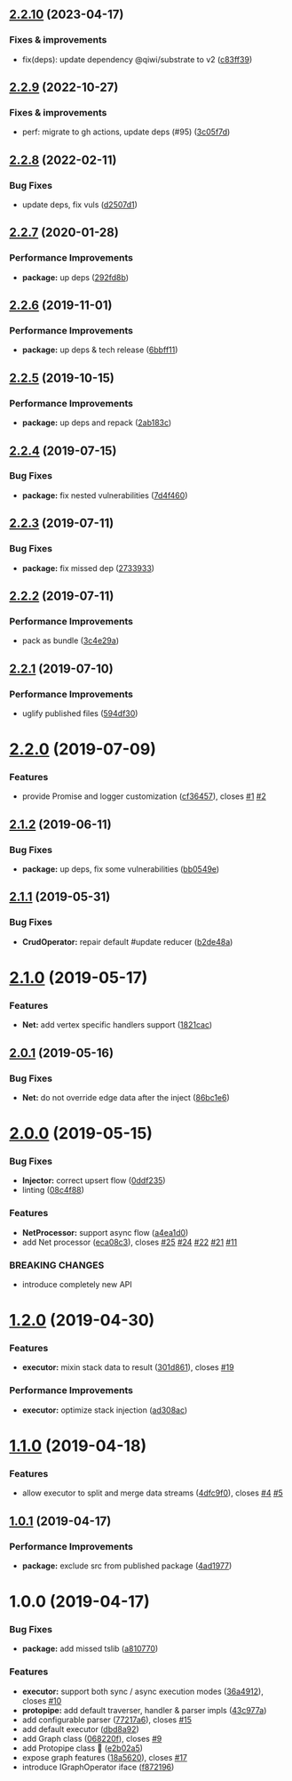 ## [2.2.10](https://github.com/qiwi/protopipe/compare/v2.2.9...v2.2.10) (2023-04-17)

### Fixes & improvements
* fix(deps): update dependency @qiwi/substrate to v2 ([c83ff39](https://github.com/qiwi/protopipe/commit/c83ff39c2250434ef2790f8ddf7f2370d44b4e51))

## [2.2.9](https://github.com/qiwi/protopipe/compare/v2.2.8...v2.2.9) (2022-10-27)

### Fixes & improvements
* perf: migrate to gh actions, update deps (#95) ([3c05f7d](https://github.com/qiwi/protopipe/commit/3c05f7d797b65a49c048e498296b7bde468f0453))

## [2.2.8](https://github.com/qiwi/protopipe/compare/v2.2.7...v2.2.8) (2022-02-11)


### Bug Fixes

* update deps, fix vuls ([d2507d1](https://github.com/qiwi/protopipe/commit/d2507d1ed069a44adcd534ed06fe55ad7134634f))

## [2.2.7](https://github.com/qiwi/protopipe/compare/v2.2.6...v2.2.7) (2020-01-28)


### Performance Improvements

* **package:** up deps ([292fd8b](https://github.com/qiwi/protopipe/commit/292fd8bc90cd802f4a3f37e435c22c4ffc0f2d08))

## [2.2.6](https://github.com/qiwi/protopipe/compare/v2.2.5...v2.2.6) (2019-11-01)


### Performance Improvements

* **package:** up deps & tech release ([6bbff11](https://github.com/qiwi/protopipe/commit/6bbff11))

## [2.2.5](https://github.com/qiwi/protopipe/compare/v2.2.4...v2.2.5) (2019-10-15)


### Performance Improvements

* **package:** up deps and repack ([2ab183c](https://github.com/qiwi/protopipe/commit/2ab183c))

## [2.2.4](https://github.com/qiwi/protopipe/compare/v2.2.3...v2.2.4) (2019-07-15)


### Bug Fixes

* **package:** fix nested vulnerabilities ([7d4f460](https://github.com/qiwi/protopipe/commit/7d4f460))

## [2.2.3](https://github.com/qiwi/protopipe/compare/v2.2.2...v2.2.3) (2019-07-11)


### Bug Fixes

* **package:** fix missed dep ([2733933](https://github.com/qiwi/protopipe/commit/2733933))

## [2.2.2](https://github.com/qiwi/protopipe/compare/v2.2.1...v2.2.2) (2019-07-11)


### Performance Improvements

* pack as bundle ([3c4e29a](https://github.com/qiwi/protopipe/commit/3c4e29a))

## [2.2.1](https://github.com/qiwi/protopipe/compare/v2.2.0...v2.2.1) (2019-07-10)


### Performance Improvements

* uglify published files ([594df30](https://github.com/qiwi/protopipe/commit/594df30))

# [2.2.0](https://github.com/qiwi/protopipe/compare/v2.1.2...v2.2.0) (2019-07-09)


### Features

* provide Promise and logger customization ([cf36457](https://github.com/qiwi/protopipe/commit/cf36457)), closes [#1](https://github.com/qiwi/protopipe/issues/1) [#2](https://github.com/qiwi/protopipe/issues/2)

## [2.1.2](https://github.com/qiwi/protopipe/compare/v2.1.1...v2.1.2) (2019-06-11)


### Bug Fixes

* **package:** up deps, fix some vulnerabilities ([bb0549e](https://github.com/qiwi/protopipe/commit/bb0549e))

## [2.1.1](https://github.com/qiwi/protopipe/compare/v2.1.0...v2.1.1) (2019-05-31)


### Bug Fixes

* **CrudOperator:** repair default #update reducer ([b2de48a](https://github.com/qiwi/protopipe/commit/b2de48a))

# [2.1.0](https://github.com/qiwi/protopipe/compare/v2.0.1...v2.1.0) (2019-05-17)


### Features

* **Net:** add vertex specific handlers support ([1821cac](https://github.com/qiwi/protopipe/commit/1821cac))

## [2.0.1](https://github.com/qiwi/protopipe/compare/v2.0.0...v2.0.1) (2019-05-16)


### Bug Fixes

* **Net:** do not override edge data after the inject ([86bc1e6](https://github.com/qiwi/protopipe/commit/86bc1e6))

# [2.0.0](https://github.com/qiwi/protopipe/compare/v1.2.0...v2.0.0) (2019-05-15)


### Bug Fixes

* **Injector:** correct upsert flow ([0ddf235](https://github.com/qiwi/protopipe/commit/0ddf235))
* linting ([08c4f88](https://github.com/qiwi/protopipe/commit/08c4f88))


### Features

* **NetProcessor:** support async flow ([a4ea1d0](https://github.com/qiwi/protopipe/commit/a4ea1d0))
* add Net processor ([eca08c3](https://github.com/qiwi/protopipe/commit/eca08c3)), closes [#25](https://github.com/qiwi/protopipe/issues/25) [#24](https://github.com/qiwi/protopipe/issues/24) [#22](https://github.com/qiwi/protopipe/issues/22) [#21](https://github.com/qiwi/protopipe/issues/21) [#11](https://github.com/qiwi/protopipe/issues/11)


### BREAKING CHANGES

* introduce completely new API

# [1.2.0](https://github.com/qiwi/protopipe/compare/v1.1.0...v1.2.0) (2019-04-30)


### Features

* **executor:** mixin stack data to result ([301d861](https://github.com/qiwi/protopipe/commit/301d861)), closes [#19](https://github.com/qiwi/protopipe/issues/19)


### Performance Improvements

* **executor:** optimize stack injection ([ad308ac](https://github.com/qiwi/protopipe/commit/ad308ac))

# [1.1.0](https://github.com/qiwi/protopipe/compare/v1.0.1...v1.1.0) (2019-04-18)


### Features

* allow executor to split and merge data streams ([4dfc9f0](https://github.com/qiwi/protopipe/commit/4dfc9f0)), closes [#4](https://github.com/qiwi/protopipe/issues/4) [#5](https://github.com/qiwi/protopipe/issues/5)

## [1.0.1](https://github.com/qiwi/protopipe/compare/v1.0.0...v1.0.1) (2019-04-17)


### Performance Improvements

* **package:** exclude src from published package ([4ad1977](https://github.com/qiwi/protopipe/commit/4ad1977))

# 1.0.0 (2019-04-17)


### Bug Fixes

* **package:** add missed tslib ([a810770](https://github.com/qiwi/protopipe/commit/a810770))


### Features

* **executor:** support both sync / async execution modes ([36a4912](https://github.com/qiwi/protopipe/commit/36a4912)), closes [#10](https://github.com/qiwi/protopipe/issues/10)
* **protopipe:** add default traverser, handler & parser impls ([43c977a](https://github.com/qiwi/protopipe/commit/43c977a))
* add configurable parser ([77217a6](https://github.com/qiwi/protopipe/commit/77217a6)), closes [#15](https://github.com/qiwi/protopipe/issues/15)
* add default executor ([dbd8a92](https://github.com/qiwi/protopipe/commit/dbd8a92))
* add Graph class ([068220f](https://github.com/qiwi/protopipe/commit/068220f)), closes [#9](https://github.com/qiwi/protopipe/issues/9)
* add Protopipe class 🎉 ([e2b02a5](https://github.com/qiwi/protopipe/commit/e2b02a5))
* expose graph features ([18a5620](https://github.com/qiwi/protopipe/commit/18a5620)), closes [#17](https://github.com/qiwi/protopipe/issues/17)
* introduce IGraphOperator iface ([f872196](https://github.com/qiwi/protopipe/commit/f872196))
